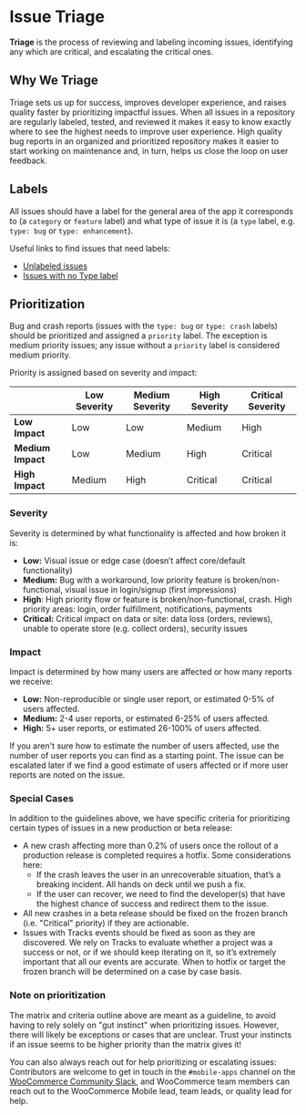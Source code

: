 # Issue Triage
**Triage** is the process of reviewing and labeling incoming issues, identifying any which are critical, and escalating the critical ones.

## Why We Triage
Triage sets us up for success, improves developer experience, and raises quality faster by prioritizing impactful issues. When all issues in a repository are regularly labeled, tested, and reviewed it makes it easy to know exactly where to see the highest needs to improve user experience. High quality bug reports in an organized and prioritized repository makes it easier to start working on maintenance and, in turn, helps us close the loop on user feedback.

## Labels
All issues should have a label for the general area of the app it corresponds to (a `category` or `feature` label) and what type of issue it is (a `type` label, e.g. `type: bug` or `type: enhancement`).

Useful links to find issues that need labels:

* [Unlabeled issues](https://github.com/woocommerce/woocommerce-ios/issues?utf8=%E2%9C%93&q=is%3Aissue%20is%3Aopen%20no%3Alabel)
* [Issues with no Type label](https://github.com/woocommerce/woocommerce-ios/issues?q=is%3Aopen+is%3Aissue+-label%3A%22type%3A+bug%22+-label%3A%22type%3A+crash%22+-label%3A%22type%3A+documentation%22+-label%3A%22type%3A+enhancement%22+-label%3A%22type%3A+question%22+-label%3A%22type%3A+task%22+-label%3A%22type%3A+technical+debt%22)

## Prioritization
Bug and crash reports (issues with the  `type: bug` or `type: crash` labels) should be prioritized and assigned a `priority` label. The exception is medium priority issues; any issue without a `priority` label is considered medium priority.

Priority is assigned based on severity and impact:

| |**Low Severity**|**Medium Severity**|**High Severity**|**Critical Severity**|
|-|-|-|-|-|
|**Low Impact**|Low|Low|Medium|High|
|**Medium Impact**|Low|Medium|High|Critical|
|**High Impact**|Medium|High|Critical|Critical|

### Severity

Severity is determined by what functionality is affected and how broken it is:

* **Low:** Visual issue or edge case (doesn’t affect core/default functionality)
* **Medium:** Bug with a workaround, low priority feature is broken/non-functional, visual issue in login/signup (first impressions)
* **High**: High priority flow or feature is broken/non-functional, crash. High priority areas: login, order fulfillment, notifications, payments
* **Critical:** Critical impact on data or site: data loss (orders, reviews), unable to operate store (e.g. collect orders), security issues

### Impact

Impact is determined by how many users are affected or how many reports we receive:

* **Low:** Non-reproducible or single user report, or estimated 0-5% of users affected.
* **Medium:** 2-4 user reports, or estimated 6-25% of users affected.
* **High:** 5+ user reports, or estimated 26-100% of users affected.

If you aren't sure how to estimate the number of users affected, use the number of user reports you can find as a starting point. The issue can be escalated later if we find a good estimate of users affected or if more user reports are noted on the issue.

### Special Cases

In addition to the guidelines above, we have specific criteria for prioritizing certain types of issues in a new production or beta release:

* A new crash affecting more than 0.2% of users once the rollout of a production release is completed requires a hotfix. Some considerations here:
   * If the crash leaves the user in an unrecoverable situation, that’s a breaking incident. All hands on deck until we push a fix.
   * If the user can recover, we need to find the developer(s) that have the highest chance of success and redirect them to the issue.
* All new crashes in a beta release should be fixed on the frozen branch (i.e. "Critical" priority) if they are actionable.
* Issues with Tracks events should be fixed as soon as they are discovered. We rely on Tracks to evaluate whether a project was a success or not, or if we should keep iterating on it, so it’s extremely important that all our events are accurate. When to hotfix or target the frozen branch will be determined on a case by case basis.

### Note on prioritization

The matrix and criteria outline above are meant as a guideline, to avoid having to rely solely on "gut instinct" when prioritizing issues. However, there will likely be exceptions or cases that are unclear. Trust your instincts if an issue seems to be higher priority than the matrix gives it!

You can also always reach out for help prioritizing or escalating issues: Contributors are welcome to get in touch in
the `#mobile-apps` channel on the [WooCommerce Community Slack](https://woocommerce.com/community-slack/), and
WooCommerce team members can reach out to the WooCommerce Mobile lead, team leads, or quality lead for help.
